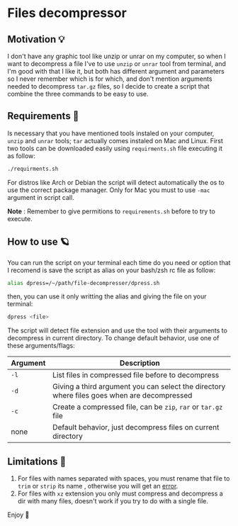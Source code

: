 # Files decompressor 

## Motivation :bulb:
I don't have any graphic tool like unzip or unrar on my computer, so when I want to decompress a file I've to use `unzip` or `unrar` tool from terminal, and I'm good with that I like it, but both has different argument and parameters so I never remember which is for which, and don't mention arguments needed to decompress `tar.gz` files, so I decide to create a script that combine the three commands to be easy to use.

## Requirements :mag_right:
Is necessary that you have mentioned tools instaled on your computer, `unzip` and `unrar` tools; `tar` actually comes instaled on Mac and Linux. First two tools can be downloaded easily using `requirments.sh` file executing it as follow:

```Bash
./requirments.sh 
```
For distros like Arch or Debian the script will detect automatically the os to use the correct package manager. Only for Mac you must to use `-mac` argument in script call.

**Note**
:		Remember to give permitions to `requirements.sh` before to try to execute.

## How to use :ringed_planet:
You can run the script on your terminal each time do you need or option that I recomend is save the script as alias on your bash/zsh rc file as follow:

```Bash
alias dpress=/~/path/file-decompresser/dpress.sh
```

then, you can use it only writting the alias and giving the file on your terminal:
```Bash
dpress <file> 
```
The script will detect file extension and use the tool with their arguments to decompress in current directory. To change default behavior, use one of these arguments/flags:

| Argument | Description                                                                                 |
|----------|---------------------------------------------------------------------------------------------|
| `-l`       | List files in compressed file before to decompress                                          |
| `-d`       | Giving a third argument you can select the directory where files goes when are decompressed |
| `-c`       | Create a compressed file, can be `zip`, `rar` or `tar.gz` file|
| none     | Default behavior, just decompress files on current directory                                |

## Limitations :construction:
1) For files with names separated with spaces, you must rename that file to `trim` or `strip` its name , otherwise you will get an [error](https://stackoverflow.com/questions/30999227/how-to-solve-unzip-cannot-find-or-open-error-in-linux-os).
2) For files with `xz` extension you only must compress and decompress a dir with many files, doesn't work if you try to do with a single file.

Enjoy :bamboo:
